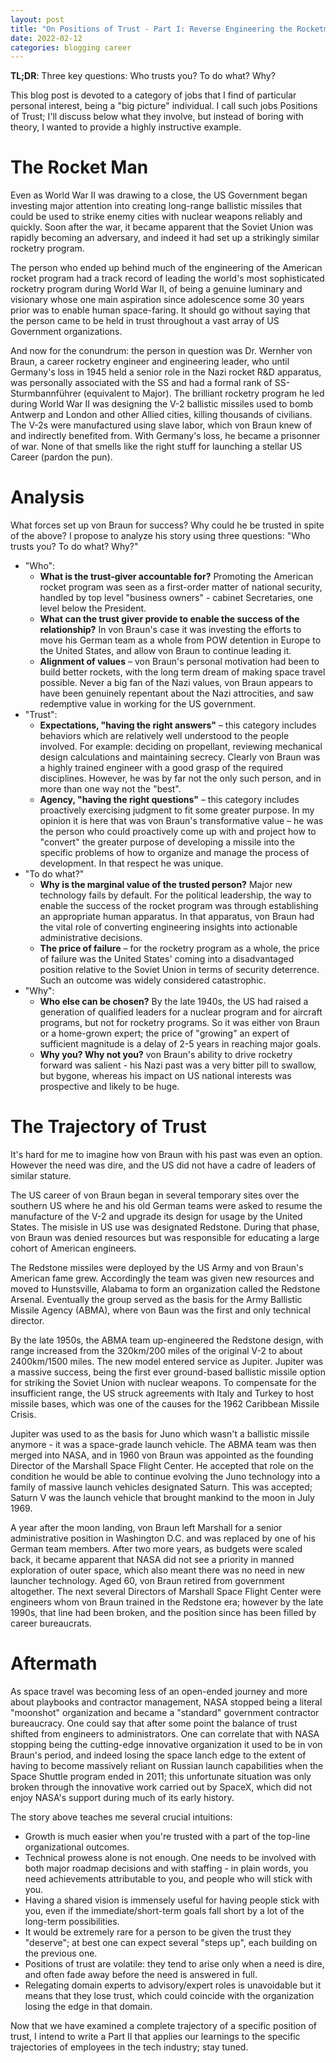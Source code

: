 ```yaml
---
layout: post
title: "On Positions of Trust - Part I: Reverse Engineering the Rocketman"
date: 2022-02-12
categories: blogging career
---
```

**TL;DR**: Three key questions: Who trusts you? To do what? Why?

This blog post is devoted to a category of jobs that I find of particular personal interest, being a "big picture" individual. I call such jobs Positions of Trust; I'll discuss below what they involve, but instead of boring with theory, I wanted to provide a highly instructive example.

# The Rocket Man
Even as World War II was drawing to a close, the US Government began investing major attention into creating long-range ballistic missiles that could be used to strike enemy cities with nuclear weapons reliably and quickly. Soon after the war, it became apparent that the Soviet Union was rapidly becoming an adversary, and indeed it had set up a strikingly similar rocketry program.

The person who ended up behind much of the engineering of the American rocket program had a track record of leading the world's most sophisticated rocketry program during World War II, of being a genuine luminary and visionary whose one main aspiration since adolescence some 30 years prior was to enable human space-faring. It should go without saying that the person came to be held in trust throughout a vast array of US Government organizations.

And now for the conundrum: the person in question was Dr. Wernher von Braun, a career rocketry engineer and engineering leader, who until Germany's loss in 1945 held a senior role in the Nazi rocket R&D apparatus, was personally associated with the SS and had a formal rank of SS-Sturmbannführer (equivalent to Major). The brilliant rocketry program he led during World War II was designing the V-2 ballistic missiles used to bomb Antwerp and London and other Allied cities, killing thousands of civilians. The V-2s were manufactured using slave labor, which von Braun knew of and indirectly benefited from. With Germany's loss, he became a prisonner of war. None of that smells like the right stuff for launching a stellar US Career (pardon the pun).

# Analysis
What forces set up von Braun for success? Why could he be trusted in spite of the above? I propose to analyze his story using three questions: "Who trusts you? To do what? Why?"

* "Who":
  * **What is the trust-giver accountable for?** Promoting the American rocket program was seen as a first-order matter of national security, handled by top level "business owners" - cabinet Secretaries, one level below the President.
  * **What can the trust giver provide to enable the success of the relationship?** In von Braun's case it was investing the efforts to move his German team as a whole from POW detention in Europe to the United States, and allow von Braun to continue leading it.
  * **Alignment of values** – von Braun's personal motivation had been to build better rockets, with the long term dream of making space travel possible. Never a big fan of the Nazi values, von Braun appears to have been genuinely repentant about the Nazi attrocities, and saw redemptive value in working for the US government.
* "Trust": 
  * **Expectations, "having the right answers"** – this category includes behaviors which are relatively well understood to the people involved. For example: deciding on propellant, reviewing mechanical design calculations and maintaining secrecy. Clearly von Braun was a highly trained engineer with a good grasp of the required disciplines. However, he was by far not the only such person, and in more than one way not the "best".
  * **Agency, "having the right questions"** – this category includes proactively exercising judgment to fit some greater purpose. In my opinion it is here that was von Braun's transformative value – he was the person who could proactively come up with and project how to "convert" the greater purpose of developing a missile into the specific problems of how to organize and manage the process of development. In that respect he was unique.
* "To do what?"
  * **Why is the marginal value of the trusted person?** Major new technology fails by default. For the political leadership, the way to enable the success of the rocket program was through establishing an appropriate human apparatus. In that apparatus, von Braun had the vital role of converting engineering insights into actionable administrative decisions.
  * **The price of failure** – for the rocketry program as a whole, the price of failure was the United States' coming into a disadvantaged position relative to the Soviet Union in terms of security deterrence. Such an outcome was widely considered catastrophic.
* "Why":
  * **Who else can be chosen?** By the late 1940s, the US had raised a generation of qualified leaders for a nuclear program and for aircraft programs, but not for rocketry programs. So it was either von Braun or a home-grown expert; the price of "growing" an expert of sufficient magnitude is a delay of 2-5 years in reaching major goals. 
  * **Why you? Why not you?** von Braun's ability to drive rocketry forward was salient - his Nazi past was a very bitter pill to swallow, but bygone, whereas his impact on US national interests was prospective and likely to be huge.

# The Trajectory of Trust
It's hard for me to imagine how von Braun with his past was even an option. However the need was dire, and the US did not have a cadre of leaders of similar stature.

The US career of von Braun began in several temporary sites over the southern US where he and his old German teams were asked to resume the manufacture of the V-2 and upgrade its design for usage by the United States. The misisle in US use was designated Redstone. During that phase, von Braun was denied resources but was responsible for educating a large cohort of American engineers.

The Redstone missiles were deployed by the US Army and von Braun's American fame grew. Accordingly the team was given new resources and moved to Hunstsville, Alabama to form an organization called the Redstone Arsenal. Eventually the group served as the basis for the Army Ballistic Missile Agency (ABMA), where von Baun was the first and only technical director. 

By the late 1950s, the ABMA team up-engineered the Redstone design, with range increased from the 320km/200 miles of the original V-2 to about 2400km/1500 miles. The new model entered service as Jupiter. Jupiter was a massive success, being the first ever ground-based ballistic missile option for striking the Soviet Union with nuclear weapons. To compensate for the insufficient range, the US struck agreements with Italy and Turkey to host missile bases, which was one of the causes for the 1962 Caribbean Missile Crisis.

Jupiter was used to as the basis for Juno which wasn't a ballistic missile anymore - it was a space-grade launch vehicle. The ABMA team was then merged into NASA, and in 1960 von Braun was appointed as the founding Director of the Marshall Space Flight Center. He accepted that role on the condition he would be able to continue evolving the Juno technology into a family of massive launch vehicles designated Saturn. This was accepted; Saturn V was the launch vehicle that brought mankind to the moon in July 1969.

A year after the moon landing, von Braun left Marshall for a senior administrative position in Washington D.C. and was replaced by one of his German team members. After two more years, as budgets were scaled back, it became apparent that NASA did not see a priority in manned exploration of outer space, which also meant there was no need in new launcher technology. Aged 60, von Braun retired from government altogether. The next several Directors of Marshall Space Flight Center were engineers whom von Braun trained in the Redstone era; however by the late 1990s, that line had been broken, and the position since has been filled by career bureaucrats. 

# Aftermath
As space travel was becoming less of an open-ended journey and more about playbooks and contractor management, NASA stopped being a literal "moonshot" organization and became a "standard" government contractor bureaucracy. One could say that after some point the balance of trust shifted from engineers to administrators. One can correlate that with NASA stopping being the cutting-edge innovative organization it used to be in von Braun's period, and indeed losing the space lanch edge to the extent of having to become massively reliant on Russian launch capabilities when the Space Shuttle program ended in 2011; this unfortunate situation was only broken through the innovative work carried out by SpaceX, which did not enjoy NASA's support during much of its early history.

The story above teaches me several crucial intuitions:
* Growth is much easier when you're trusted with a part of the top-line organizational outcomes.
* Technical prowess alone is not enough. One needs to be involved with both major roadmap decisions and with staffing - in plain words, you need achievements attributable to you, and people who will stick with you.
* Having a shared vision is immensely useful for having people stick with you, even if the immediate/short-term goals fall short by a lot of the long-term possibilities.
* It would be extremely rare for a person to be given the trust they "deserve"; at best one can expect several "steps up", each building on the previous one.
* Positions of trust are volatile: they tend to arise only when a need is dire, and often fade away before the need is answered in full.
* Relegating domain experts to advisory/expert roles is unavoidable but it means that they lose trust, which could coincide with the organization losing the edge in that domain. 


Now that we have examined a complete trajectory of a specific position of trust, I intend to write a Part II that applies our learnings to the specific trajectories of employees in the tech industry; stay tuned.
